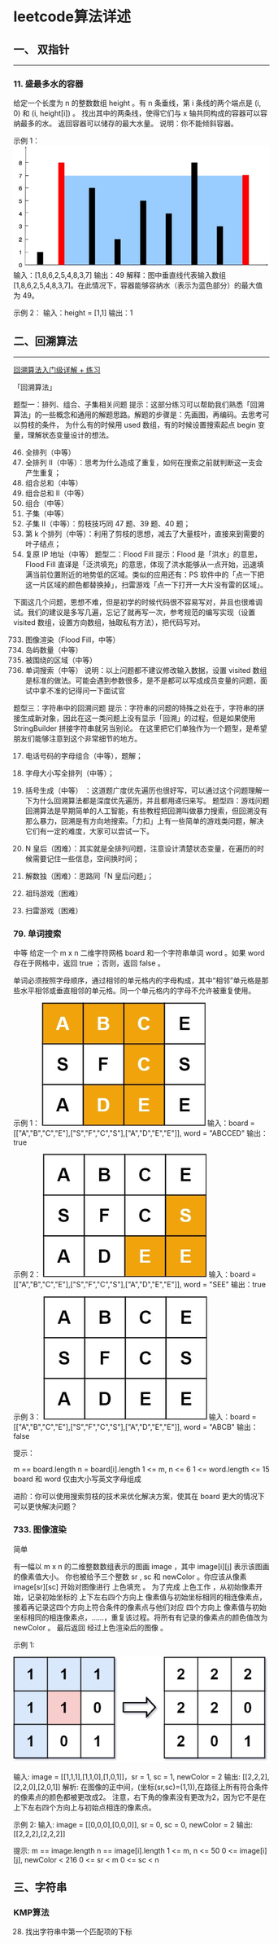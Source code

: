 # leetcode算法详述

## 一、 双指针

-----

### 11. 盛最多水的容器

给定一个长度为 n 的整数数组 height 。有 n 条垂线，第 i 条线的两个端点是 (i, 0) 和 (i, height[i]) 。
找出其中的两条线，使得它们与 x 轴共同构成的容器可以容纳最多的水。
返回容器可以储存的最大水量。
说明：你不能倾斜容器。

示例 1：
![](pics/11_Container_With_Most_Water.jpg)
输入：[1,8,6,2,5,4,8,3,7]
输出：49
解释：图中垂直线代表输入数组 [1,8,6,2,5,4,8,3,7]。在此情况下，容器能够容纳水（表示为蓝色部分）的最大值为 49。

示例 2：
输入：height = [1,1]
输出：1



## 二、回溯算法

-----

[回溯算法入门级详解 + 练习](https://leetcode.cn/problems/permutations/solutions/9914/hui-su-suan-fa-python-dai-ma-java-dai-ma-by-liweiw/)

「回溯算法」

题型一：排列、组合、子集相关问题
提示：这部分练习可以帮助我们熟悉「回溯算法」的一些概念和通用的解题思路。解题的步骤是：先画图，再编码。去思考可以剪枝的条件， 为什么有的时候用 used 数组，有的时候设置搜索起点 begin 变量，理解状态变量设计的想法。

46. 全排列（中等）
47. 全排列 II（中等）：思考为什么造成了重复，如何在搜索之前就判断这一支会产生重复；
39. 组合总和（中等）
40. 组合总和 II（中等）
77. 组合（中等）
78. 子集（中等）
90. 子集 II（中等）：剪枝技巧同 47 题、39 题、40 题；
60. 第 k 个排列（中等）：利用了剪枝的思想，减去了大量枝叶，直接来到需要的叶子结点；
93. 复原 IP 地址（中等）
    题型二：Flood Fill
    提示：Flood 是「洪水」的意思，Flood Fill 直译是「泛洪填充」的意思，体现了洪水能够从一点开始，迅速填满当前位置附近的地势低的区域。类似的应用还有：PS 软件中的「点一下把这一片区域的颜色都替换掉」，扫雷游戏「点一下打开一大片没有雷的区域」。

下面这几个问题，思想不难，但是初学的时候代码很不容易写对，并且也很难调试。我们的建议是多写几遍，忘记了就再写一次，参考规范的编写实现（设置 visited 数组，设置方向数组，抽取私有方法），把代码写对。

733. 图像渲染（Flood Fill，中等）
200. 岛屿数量（中等）
130. 被围绕的区域（中等）
79. 单词搜索（中等）
    说明：以上问题都不建议修改输入数据，设置 visited 数组是标准的做法。可能会遇到参数很多，是不是都可以写成成员变量的问题，面试中拿不准的记得问一下面试官

题型三：字符串中的回溯问题
提示：字符串的问题的特殊之处在于，字符串的拼接生成新对象，因此在这一类问题上没有显示「回溯」的过程，但是如果使用 StringBuilder 拼接字符串就另当别论。 在这里把它们单独作为一个题型，是希望朋友们能够注意到这个非常细节的地方。

17. 电话号码的字母组合（中等），题解；
784. 字母大小写全排列（中等）；
22. 括号生成（中等） ：这道题广度优先遍历也很好写，可以通过这个问题理解一下为什么回溯算法都是深度优先遍历，并且都用递归来写。
    题型四：游戏问题
    回溯算法是早期简单的人工智能，有些教程把回溯叫做暴力搜索，但回溯没有那么暴力，回溯是有方向地搜索。「力扣」上有一些简单的游戏类问题，解决它们有一定的难度，大家可以尝试一下。

51. N 皇后（困难）：其实就是全排列问题，注意设计清楚状态变量，在遍历的时候需要记住一些信息，空间换时间；
37. 解数独（困难）：思路同「N 皇后问题」；
488. 祖玛游戏（困难）
529. 扫雷游戏（困难）

### 79. 单词搜索
中等
给定一个 m x n 二维字符网格 board 和一个字符串单词 word 。如果 word 存在于网格中，返回 true ；否则，返回 false 。

单词必须按照字母顺序，通过相邻的单元格内的字母构成，其中“相邻”单元格是那些水平相邻或垂直相邻的单元格。同一个单元格内的字母不允许被重复使用。

示例 1：
![](pics/_79_world_exist_1.jpg)
输入：board = [["A","B","C","E"],["S","F","C","S"],["A","D","E","E"]], word = "ABCCED"
输出：true

示例 2：
![](pics/_79_world_exist_2.jpg)
输入：board = [["A","B","C","E"],["S","F","C","S"],["A","D","E","E"]], word = "SEE"
输出：true

示例 3：
![](pics/_79_world_exist_3.jpg)
输入：board = [["A","B","C","E"],["S","F","C","S"],["A","D","E","E"]], word = "ABCB"
输出：false


提示：

m == board.length
n = board[i].length
1 <= m, n <= 6
1 <= word.length <= 15
board 和 word 仅由大小写英文字母组成

进阶：你可以使用搜索剪枝的技术来优化解决方案，使其在 board 更大的情况下可以更快解决问题？


### 733. 图像渲染
简单

有一幅以 m x n 的二维整数数组表示的图画 image ，其中 image[i][j] 表示该图画的像素值大小。
你也被给予三个整数 sr ,  sc 和 newColor 。你应该从像素 image[sr][sc] 开始对图像进行 上色填充 。
为了完成 上色工作 ，从初始像素开始，记录初始坐标的 上下左右四个方向上 像素值与初始坐标相同的相连像素点，
接着再记录这四个方向上符合条件的像素点与他们对应 四个方向上 像素值与初始坐标相同的相连像素点，……，重复该过程。将所有有记录的像素点的颜色值改为 newColor 。
最后返回 经过上色渲染后的图像 。

示例 1:

![](pics/_733_floodFill.jpg)

输入: image = [[1,1,1],[1,1,0],[1,0,1]]，sr = 1, sc = 1, newColor = 2
输出: [[2,2,2],[2,2,0],[2,0,1]]
解析: 在图像的正中间，(坐标(sr,sc)=(1,1)),在路径上所有符合条件的像素点的颜色都被更改成2。
注意，右下角的像素没有更改为2，因为它不是在上下左右四个方向上与初始点相连的像素点。

示例 2:
输入: image = [[0,0,0],[0,0,0]], sr = 0, sc = 0, newColor = 2
输出: [[2,2,2],[2,2,2]]

提示:
m == image.length
n == image[i].length
1 <= m, n <= 50
0 <= image[i][j], newColor < 216
0 <= sr < m
0 <= sc < n

## 三、字符串

### KMP算法

28. 找出字符串中第一个匹配项的下标



